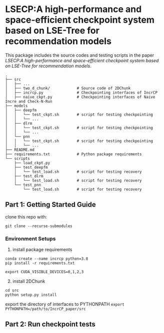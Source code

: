 # LSECP:A high-performance and space-efficient checkpoint system based on LSE-Tree for recommendation models

This package includes the source codes and testing scripts in the paper *LSECP:A high-performance and space-efficient checkpoint system based on LSE-Tree for recommendation models*.

```
.
├── src          
│   ├── ...
│   ├── two_d_chunk/            # Source code of 2DChunk
│   ├── incrcp.py               # Checkpointing interfaces of IncrCP
│   ├── naive_ckpt.py           # Checkpointing interfaces of Naive Incre and Check-N-Run
├── models
│   ├── deepfm                  
│   │   └── test_ckpt.sh        # script for testing checkpointing
│   │   └── ...
│   ├── dlrm                    
│   │   └── test_ckpt.sh        # script for testing checkpointing
│   │   └── ...
│   └── pnn                     
│   │   └── test_ckpt.sh        # script for testing checkpointing
│   │   └── ...
├── README.md
├── requirements.txt            # Python package requirements
└── scripts                     
    ├── load_ckpt.py
    ├── test_deepfm
    │   └── test_load.sh        # script for testing recovery
    ├── test_dlrm
    │   └── test_load.sh        # script for testing recovery
    └── test_pnn
        └── test_load.sh        # script for testing recovery

```

## Part 1: Getting Started Guide

clone this repo with:
```
git clone --recurse-submodules 
```

### Environment Setups

1. install package requirements
```
conda create --name incrcp python=3.8
pip install -r requirements.txt

export CUDA_VISIBLE_DEVICES=0,1,2,3
```

2. install 2DChunk

```
cd src
python setup.py install
```

export the directory of interfaces to PYTHONPATH
```export PYTHONPATH=/path/to/IncrCP_paper/src```

## Part 2: Run checkpoint tests

